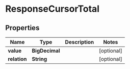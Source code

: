 

# ResponseCursorTotal


## Properties

| Name | Type | Description | Notes |
|------------ | ------------- | ------------- | -------------|
|**value** | **BigDecimal** |  |  [optional] |
|**relation** | **String** |  |  [optional] |



